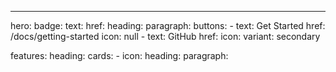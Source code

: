 ---
hero:
  badge:
    text:
    href:
  heading:
  paragraph:
  buttons:
    - text: Get Started
      href: /docs/getting-started
      icon: null
    - text: GitHub
      href:
      icon:
      variant: secondary
    
features:
  heading:
  cards:
    - icon:
      heading:
      paragraph: